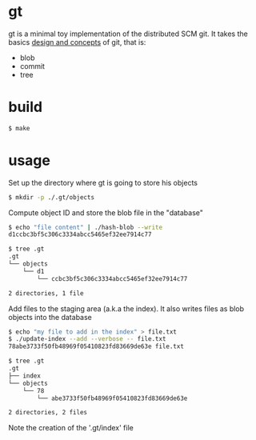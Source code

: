gt
====

gt is a minimal toy implementation of the distributed SCM git.
It takes the basics [design and concepts][1] of git, that is:
* blob
* commit
* tree

build
=====
``` sh
$ make
```

usage
=====
Set up the directory where gt is going to store his objects
``` sh
$ mkdir -p ./.gt/objects
```

Compute object ID and store the blob file in the "database"
``` sh
$ echo "file content" | ./hash-blob --write
d1ccbc3bf5c306c3334abcc5465ef32ee7914c77

$ tree .gt
.gt
└── objects
    └── d1
        └── ccbc3bf5c306c3334abcc5465ef32ee7914c77

2 directories, 1 file
```

Add files to the staging area (a.k.a the index). It also writes files as blob
objects into the database
``` sh
$ echo "my file to add in the index" > file.txt
$ ./update-index --add --verbose -- file.txt
78abe3733f50fb48969f05410823fd83669de63e file.txt

$ tree .gt
.gt
├── index
└── objects
    └── 78
        └── abe3733f50fb48969f05410823fd83669de63e

2 directories, 2 files
```
Note the creation of the '.gt/index' file

[1]: https://git-scm.com/book/en/v2/Git-Internals-Git-Objects
